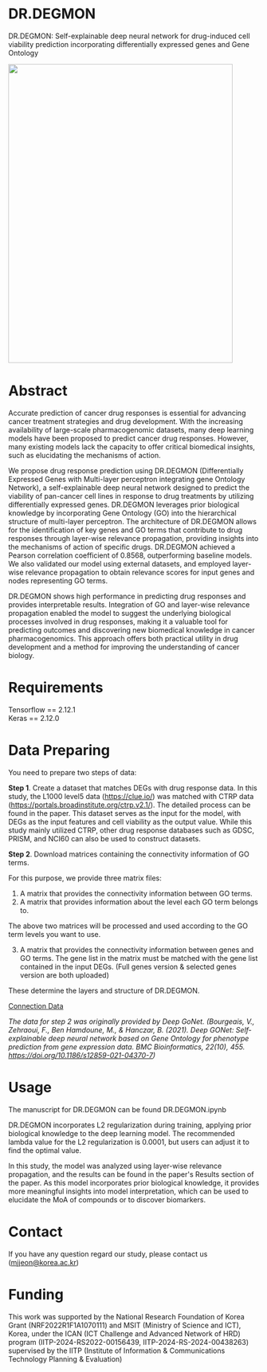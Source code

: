 
# DR.DEGMON
DR.DEGMON: Self-explainable deep neural network for drug-induced cell viability prediction incorporating differentially expressed genes and Gene Ontology


<img src="https://github.com/user-attachments/assets/f2a99ac4-aab7-4f89-b14e-51eeba98ff77" width="450" height="600"/>

# Abstract
Accurate prediction of cancer drug responses is essential for advancing cancer treatment strategies and drug development. With the increasing availability of large-scale pharmacogenomic datasets, many deep learning models have been proposed to predict cancer drug responses. However, many existing models lack the capacity to offer critical biomedical insights, such as elucidating the mechanisms of action. 

We propose drug response prediction using DR.DEGMON (Differentially Expressed Genes with Multi-layer perceptron integrating gene Ontology Network), a self-explainable deep neural network designed to predict the viability of pan-cancer cell lines in response to drug treatments by utilizing differentially expressed genes. DR.DEGMON leverages prior biological knowledge by incorporating Gene Ontology (GO) into the hierarchical structure of multi-layer perceptron. The architecture of DR.DEGMON allows for the identification of key genes and GO terms that contribute to drug responses through layer-wise relevance propagation, providing insights into the mechanisms of action of specific drugs. DR.DEGMON achieved a Pearson correlation coefficient of 0.8568, outperforming baseline models. We also validated our model using external datasets, and employed layer-wise relevance propagation to obtain relevance scores for input genes and nodes representing GO terms.

DR.DEGMON shows high performance in predicting drug responses and provides interpretable results. Integration of GO and layer-wise relevance propagation enabled the model to suggest the underlying biological processes involved in drug responses, making it a valuable tool for predicting outcomes and discovering new biomedical knowledge in cancer pharmacogenomics. This approach offers both practical utility in drug development and a method for improving the understanding of cancer biology.


# Requirements

Tensorflow == 2.12.1  
Keras == 2.12.0  

# Data Preparing
You need to prepare two steps of data:

**Step 1**. Create a dataset that matches DEGs with drug response data. In this study, the L1000 level5 data (https://clue.io/) was matched with CTRP data (https://portals.broadinstitute.org/ctrp.v2.1/). The detailed process can be found in the  paper. This dataset serves as the input for the model, with DEGs as the input features and cell viability as the output value. While this study mainly utilized CTRP, other drug response databases such as GDSC, PRISM, and NCI60 can also be used to construct datasets.

**Step 2**. Download matrices containing the connectivity information of GO terms. 

For this purpose, we provide three matrix files:
1. A matrix that provides the connectivity information between GO terms. 
2. A matrix that provides information about the level each GO term belongs to.

The above two matrices will be processed and used according to the GO term levels you want to use.

3. A matrix that provides the connectivity information between genes and GO terms. The gene list in the matrix must be matched with the gene list contained in the input DEGs. (Full genes version & selected genes version are both uploaded) 

These determine the layers and structure of DR.DEGMON.

[Connection Data](https://zenodo.org/records/13837156?token=eyJhbGciOiJIUzUxMiJ9.eyJpZCI6IjFjMjI0NDM2LWMyNTAtNGQ3MC1hNDYzLTBmMWZhY2UzYmFmZSIsImRhdGEiOnt9LCJyYW5kb20iOiIxMTI2MTBiNmNlOTNhZjczNGNlYmQxNTA5YWY4YjM4NSJ9.8TuFSUY4WQWMl5srNh0SEk-VyM9iuWY4v9UMu20C7Pe773YDoX9qfPJ757KXE0R8hBpC35AsxlaV7A4UY518Gw)


*The data for step 2 was originally provided by Deep GoNet. (Bourgeais, V., Zehraoui, F., Ben Hamdoune, M., & Hanczar, B. (2021). Deep GONet: Self-explainable deep neural network based on Gene Ontology for phenotype prediction from gene expression data. BMC Bioinformatics, 22(10), 455. https://doi.org/10.1186/s12859-021-04370-7)*

# Usage
The manuscript for DR.DEGMON can be found DR.DEGMON.ipynb

DR.DEGMON incorporates L2 regularization during training, applying prior biological knowledge to the deep learning model. The recommended lambda value for the L2 regularization is 0.0001, but users can adjust it to find the optimal value.

In this study, the model was analyzed using layer-wise relevance propagation, and the results can be found in the paper's Results section of the paper. As this model incorporates prior biological knowledge, it provides more meaningful insights into model interpretation, which can be used to elucidate the MoA of compounds or to discover biomarkers.

# Contact
If you have any question regard our study, please contact us (mjjeon@korea.ac.kr)

# Funding
This work was supported by the National Research Foundation of Korea Grant (NRF2022R1F1A1070111) and MSIT (Ministry of Science and ICT), Korea, under the ICAN (ICT Challenge and Advanced Network of HRD) program (IITP-2024-RS2022-00156439, IITP-2024-RS-2024-00438263) supervised by the IITP (Institute of Information & Communications Technology Planning & Evaluation)
